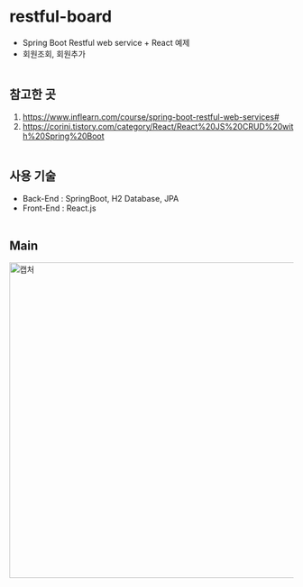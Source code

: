 # restful-board
- Spring Boot Restful web service + React 예제
- 회원조회, 회원추가
<br><br>

## 참고한 곳
1. https://www.inflearn.com/course/spring-boot-restful-web-services#
2. https://corini.tistory.com/category/React/React%20JS%20CRUD%20with%20Spring%20Boot
<br><br>

## 사용 기술
- Back-End : SpringBoot, H2 Database, JPA
- Front-End : React.js
<br><br>

## Main
<img width="561" alt="캡처" src="https://user-images.githubusercontent.com/26829633/86538785-21d3fe00-bf33-11ea-92ab-19ed3e0d66fd.PNG">
